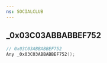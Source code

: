 ```yaml
---
ns: SOCIALCLUB
---
```

## _0x03C03ABBABBEF752

```c
// 0x03C03ABBABBEF752
Any _0x03C03ABBABBEF752();
```


